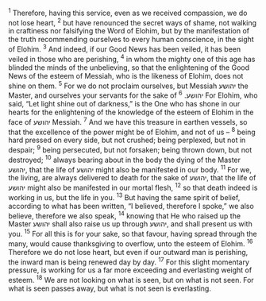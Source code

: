 <sup>1</sup> Therefore, having this service, even as we received compassion, we do not lose heart,
<sup>2</sup> but have renounced the secret ways of shame, not walking in craftiness nor falsifying the Word of Elohim, but by the manifestation of the truth recommending ourselves to every human conscience, in the sight of Elohim.
<sup>3</sup> And indeed, if our Good News has been veiled, it has been veiled in those who are perishing,
<sup>4</sup> in whom the mighty one of this age has blinded the minds of the unbelieving, so that the enlightening of the Good News of the esteem of Messiah, who is the likeness of Elohim, does not shine on them.
<sup>5</sup> For we do not proclaim ourselves, but Messiah יהושע the Master, and ourselves your servants for the sake of יהושע.
<sup>6</sup> For Elohim, who said, “Let light shine out of darkness,” is the One who has shone in our hearts for the enlightening of the knowledge of the esteem of Elohim in the face of יהושע Messiah.
<sup>7</sup> And we have this treasure in earthen vessels, so that the excellence of the power might be of Elohim, and not of us –
<sup>8</sup> being hard pressed on every side, but not crushed; being perplexed, but not in despair;
<sup>9</sup> being persecuted, but not forsaken; being thrown down, but not destroyed;
<sup>10</sup> always bearing about in the body the dying of the Master יהושע, that the life of יהושע might also be manifested in our body.
<sup>11</sup> For we, the living, are always delivered to death for the sake of יהושע, that the life of יהושע might also be manifested in our mortal flesh,
<sup>12</sup> so that death indeed is working in us, but the life in you.
<sup>13</sup> But having the same spirit of belief, according to what has been written, “I believed, therefore I spoke,” we also believe, therefore we also speak,
<sup>14</sup> knowing that He who raised up the Master יהושע shall also raise us up through יהושע, and shall present us with you.
<sup>15</sup> For all this is for your sake, so that favour, having spread through the many, would cause thanksgiving to overflow, unto the esteem of Elohim.
<sup>16</sup> Therefore we do not lose heart, but even if our outward man is perishing, the inward man is being renewed day by day.
<sup>17</sup> For this slight momentary pressure, is working for us a far more exceeding and everlasting weight of esteem.
<sup>18</sup> We are not looking on what is seen, but on what is not seen. For what is seen passes away, but what is not seen is everlasting.
